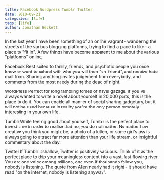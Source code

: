 ```yaml
---
title: Facebook Wordpress Tumblr Twitter
date: 2010-09-21
categories: [life]
tags: [life]
author: Jonathan Beckett
---
```


In the last year I have been something of an online vagrant - wandering the streets of the various blogging platforms, trying to find a place to like - a place to "fit in". A few things have become apparent to me about the various "platforms" online;

Facebook Best suited to family, friends, and psychotic people you once knew or went to school with who you will then "un-friend", and receive hate mail from. Sharing anything invites judgement from everybody, and comments from the most needy during the dead of night.

WordPress Perfect for long rambling tomes of navel gazage. If you've always wanted to write a novel about yourself in 20,000 parts, this is the place to do it. You can enable all manner of social sharing gadgetary, but it will not be used because in reality you're the only person remotely interesting in your own life.

Tumblr While feeling good about yourself, Tumblr is the perfect place to invest time in order to realise that no, you do not matter. No matter how creative you think you might be, a photo of a kitten, or some girl's ass is always going to attract far more attention than your life stream, or insightful commentary about the day.

Twitter If Tumblr isshallow, Twitter is positively vacuous. Think of it as the perfect place to drip your meaningless content into a vast, fast flowing river. You are one voice among millions, and even if thousands follow you, nobody is listening. The quote from Alien nearly had it right - it should have read "on the internet, nobody is listening anyway".